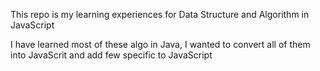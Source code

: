 This repo is my learning experiences for Data Structure and Algorithm in JavaScript

I have learned most of these algo in Java, I wanted to convert all of them into JavaScrit and add few specific to JavaScript